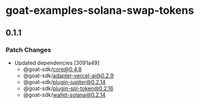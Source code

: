 # goat-examples-solana-swap-tokens

## 0.1.1

### Patch Changes

- Updated dependencies [3091a49]
  - @goat-sdk/core@0.4.8
  - @goat-sdk/adapter-vercel-ai@0.2.9
  - @goat-sdk/plugin-jupiter@0.2.14
  - @goat-sdk/plugin-spl-token@0.2.16
  - @goat-sdk/wallet-solana@0.2.14
